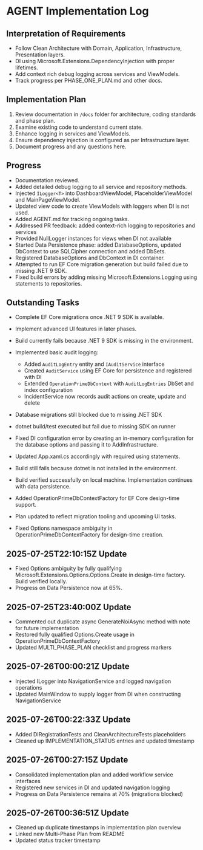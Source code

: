 # AGENT Implementation Log

## Interpretation of Requirements
- Follow Clean Architecture with Domain, Application, Infrastructure, Presentation layers.
- DI using Microsoft.Extensions.DependencyInjection with proper lifetimes.
- Add context rich debug logging across services and ViewModels.
- Track progress per PHASE_ONE_PLAN.md and other docs.

## Implementation Plan
1. Review documentation in `/docs` folder for architecture, coding standards and phase plan.
2. Examine existing code to understand current state.
3. Enhance logging in services and ViewModels.
4. Ensure dependency injection is configured as per Infrastructure layer.
5. Document progress and any questions here.

## Progress
- Documentation reviewed.
- Added detailed debug logging to all service and repository methods.
- Injected `ILogger<T>` into DashboardViewModel, PlaceholderViewModel and MainPageViewModel.
- Updated view code to create ViewModels with loggers when DI is not used.
- Added AGENT.md for tracking ongoing tasks.
- Addressed PR feedback: added context-rich logging to repositories and services
- Provided NullLogger instances for views when DI not available
- Started Data Persistence phase: added DatabaseOptions, updated DbContext to use SQLCipher connection and added DbSets.
- Registered DatabaseOptions and DbContext in DI container.
- Attempted to run EF Core migration generation but build failed due to missing .NET 9 SDK.
- Fixed build errors by adding missing Microsoft.Extensions.Logging using statements to repositories.

## Outstanding Tasks
- Complete EF Core migrations once .NET 9 SDK is available.
- Implement advanced UI features in later phases.

- Build currently fails because .NET 9 SDK is missing in the environment.
- Implemented basic audit logging:
  - Added `AuditLogEntry` entity and `IAuditService` interface
  - Created `AuditService` using EF Core for persistence and registered with DI
  - Extended `OperationPrimeDbContext` with `AuditLogEntries` DbSet and index configuration
  - IncidentService now records audit actions on create, update and delete
- Database migrations still blocked due to missing .NET SDK
- dotnet build/test executed but fail due to missing SDK on runner
- Fixed DI configuration error by creating an in-memory configuration for the database options and passing it to AddInfrastructure.
- Updated App.xaml.cs accordingly with required using statements.
- Build still fails because dotnet is not installed in the environment.
- Build verified successfully on local machine. Implementation continues with data persistence.
- Added OperationPrimeDbContextFactory for EF Core design-time support.
- Plan updated to reflect migration tooling and upcoming UI tasks.
- Fixed Options namespace ambiguity in OperationPrimeDbContextFactory for design-time creation.


## 2025-07-25T22:10:15Z Update
- Fixed Options ambiguity by fully qualifying Microsoft.Extensions.Options.Options.Create in design-time factory. Build verified locally.
- Progress on Data Persistence now at 65%.

## 2025-07-25T23:40:00Z Update
- Commented out duplicate async GenerateNoiAsync method with note for future implementation
- Restored fully qualified Options.Create usage in OperationPrimeDbContextFactory
- Updated MULTI_PHASE_PLAN checklist and progress markers

## 2025-07-26T00:00:21Z Update
- Injected ILogger into NavigationService and logged navigation operations
- Updated MainWindow to supply logger from DI when constructing NavigationService
## 2025-07-26T00:22:33Z Update
- Added DIRegistrationTests and CleanArchitectureTests placeholders
- Cleaned up IMPLEMENTATION_STATUS entries and updated timestamp

## 2025-07-26T00:27:15Z Update
- Consolidated implementation plan and added workflow service interfaces
- Registered new services in DI and updated navigation logging
- Progress on Data Persistence remains at 70% (migrations blocked)

## 2025-07-26T00:36:51Z Update
- Cleaned up duplicate timestamps in implementation plan overview
- Linked new Multi-Phase Plan from README
- Updated status tracker timestamp
